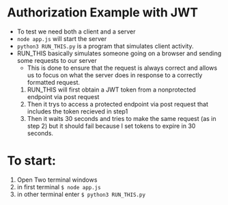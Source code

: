 # Authorization Example with JWT
  * To test we need both a client and a server
  * `node app.js` will start the server 
  * `python3 RUN_THIS.py` is a program that simulates client activity. 
  * RUN_THIS basically simulates someone going on a browser and sending some requests to our server
    * This is done to ensure that the request is always correct and allows us to focus on what the server does in response to a correctly formatted request.
    1. RUN_THIS will first obtain a JWT token from a nonprotected endpoint via post request
    1. Then it trys to access a protected endpoint via post request that includes the token recieved in step1
    1. Then it waits 30 seconds and tries to make the same request (as in step 2) but it should fail because I set tokens to expire in 30 seconds.

# To start:
  1. Open Two terminal windows
  1. in first terminal `$ node app.js`
  1. in other terminal enter `$ python3 RUN_THIS.py`
